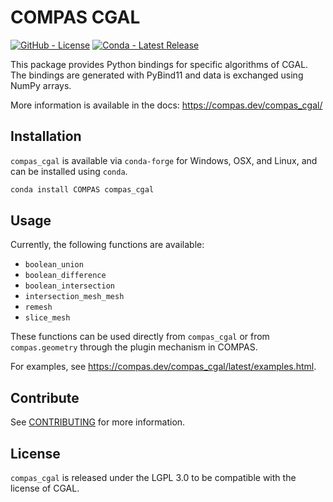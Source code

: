 # COMPAS CGAL

[![GitHub - License](https://img.shields.io/github/license/compas-dev/compas_cgal.svg)](https://github.com/compas-dev/compas_cgal)
[![Conda - Latest Release](https://anaconda.org/conda-forge/compas_cgal/badges/version.svg)](https://anaconda.org/conda-forge/compas_cgal)

This package provides Python bindings for specific algorithms of CGAL.
The bindings are generated with PyBind11 and data is exchanged using NumPy arrays.

More information is available in the docs:
<https://compas.dev/compas_cgal/>

## Installation

`compas_cgal` is available via `conda-forge` for Windows, OSX, and Linux,
and can be installed using `conda`.

```bash
conda install COMPAS compas_cgal
```

## Usage

Currently, the following functions are available:

* `boolean_union`
* `boolean_difference`
* `boolean_intersection`
* `intersection_mesh_mesh`
* `remesh`
* `slice_mesh`

These functions can be used directly from `compas_cgal`
or from `compas.geometry` through the plugin mechanism in COMPAS.

For examples, see <https://compas.dev/compas_cgal/latest/examples.html>.

## Contribute

See [CONTRIBUTING](CONTRIBUTING.md) for more information.

## License

`compas_cgal` is released under the LGPL 3.0 to be compatible with the license of CGAL.
